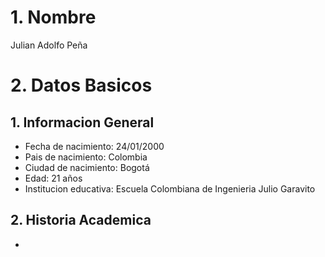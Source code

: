 # **1. Nombre** #
Julian Adolfo Peña
# **2. Datos Basicos** #
## 1. Informacion General ##
* Fecha de nacimiento: 24/01/2000
*  Pais de nacimiento: Colombia
* Ciudad de nacimiento: Bogotá
* Edad: 21 años
* Institucion educativa: Escuela Colombiana de Ingenieria Julio Garavito
## 2. Historia Academica ##
* 

